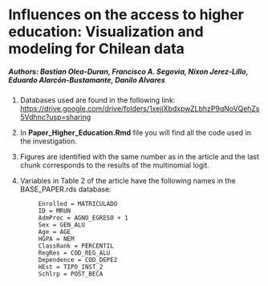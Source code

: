 # Influences on the access to higher education: Visualization and modeling for Chilean data

##### Authors: Bastian Olea-Duran, Francisco A. Segovia, Nixon Jerez-Lillo, Eduardo Alarcón-Bustamante, Danilo Alvares

1. Databases used are found in the following link:
https://drive.google.com/drive/folders/1xejjXbdxpwZLbhzP9qNoVQehZs5Vdhnc?usp=sharing

2. In **Paper_Higher_Education.Rmd** file you will find all the code used in the investigation. 

3. Figures are identified with the same number as in the article and the last chunk corresponds to the results of the multinomial logit.


4. Variables in Table 2 of the article have the following names in the BASE_PAPER.rds database:

            Enrolled = MATRICULADO
            ID = MRUN
            AdmProc = AGNO_EGRESO + 1
            Sex = GEN_ALU
            Age = AGE
            HGPA = NEM
            ClassRank = PERCENTIL
            RegRes = COD_REG_ALU
            Dependence = COD_DEPE2
            HEst = TIPO_INST_2
            Schlrp = POST_BECA

